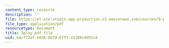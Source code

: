 ```yaml
---
content_type: resource
description: ''
file: https://ol-ocw-studio-app-production.s3.amazonaws.com/courses/9-00sc-introduction-to-psychology-fall-2011/64cf72efe0380d796ff515109c0d91cd_lBU64nfe8nM.pdf
file_type: application/pdf
resourcetype: Document
title: 3play pdf file
uid: 64cf72ef-e038-0d79-6ff5-15109c0d91cd
---
```

